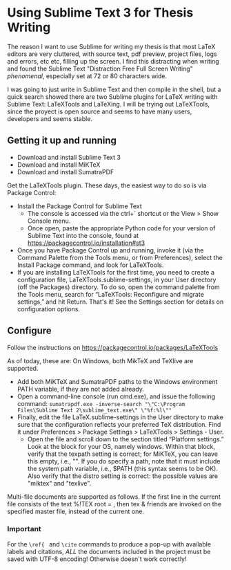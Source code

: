 Using Sublime Text 3 for Thesis Writing
=======================================

The reason I want to use Sublime for writing my thesis is that most LaTeX editors are very cluttered, with source text, pdf preview, project files, logs and errors, etc etc, filling up the screen. I find this distracting when writing and found the Sublime Text "Distraction Free Full Screen Writing" *phenomenal*, especially set at 72 or 80 characters wide. 

I was going to just write in Sublime Text and then compile in the shell, but a quick search showed there are two Sublime plugins for LaTeX writing with Sublime Text: LaTeXTools and LaTeXing. I will be trying out LaTeXTools, since the proyect is open source and seems to have many users, developers and seems stable.

Getting it up and running
-------------------------
* Download and install Sublime Text 3
* Download and install MiKTeX
* Download and install SumatraPDF

Get the LaTeXTools plugin. These days, the easiest way to do so is via Package Control: 
* Install the Package Control for Sublime Text
	- The console is accessed via the ctrl+` shortcut or the View > Show Console menu. 
	- Once open, paste the appropriate Python code for your version of Sublime Text into the console, found at https://packagecontrol.io/installation#st3
* Once you have Package Control up and running, invoke it (via the Command Palette from the Tools menu, or from Preferences), select the Install Package command, and look for LaTeXTools.
* If you are installing LaTeXTools for the first time, you need to create a configuration file, LaTeXTools.sublime-settings, in your User directory (off the Packages) directory. To do so, open the command palette from the Tools menu, search for “LaTeXTools: Reconfigure and migrate settings,” and hit Return. That's it! See the Settings section for details on configuration options.

Configure
---------
Follow the instructions on https://packagecontrol.io/packages/LaTeXTools 

As of today, these are:
On Windows, both MikTeX and TeXlive are supported.

* Add both MiKTeX and SumatraPDF paths to the Windows environment PATH variable, if they are not added already.
* Open a command-line console (run cmd.exe), and issue the following command:
	```sumatrapdf.exe -inverse-search "\"C:\Program Files\Sublime Text 2\sublime_text.exe\" \"%f:%l\"" ```
* Finally, edit the file LaTeX.sublime-settings in the User directory to make sure that the configuration reflects your preferred TeX distribution. Find it under Preferences > Package Settings > LaTeXTools > Settings - User.
 	- Open the file and scroll down to the section titled “Platform settings.” Look at the block for your OS, namely windows. Within that block, verify that the texpath setting is correct; for MiKTeX, you can leave this empty, i.e., "". If you do specify a path, note that it must include the system path variable, i.e., $PATH (this syntax seems to be OK). Also verify that the distro setting is correct: the possible values are "miktex" and "texlive".


Multi-file documents are supported as follows. If the first line in the current file consists of the text %!TEX root = <master file name>, then tex & friends are invoked on the specified master file, instead of the current one. 

### Important ###
For the ```\ref{ ``` and ```\cite``` commands to produce a pop-up with available labels and citations, *ALL* the documents included in the project must be saved with UTF-8 encoding! Otherwise doesn't work correctly!

